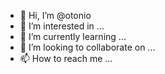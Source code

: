 - 👋 Hi, I’m @otonio
- 👀 I’m interested in ...
- 🌱 I’m currently learning ...
- 💞️ I’m looking to collaborate on ...
- 📫 How to reach me ...

<!---
otonio/otonio is a ✨ special ✨ repository because its `README.md` (this file) appears on your GitHub profile.
You can click the Preview link to take a look at your changes.
--->
